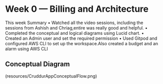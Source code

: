 # Week 0 — Billing and Architecture
This week Summary
•	Watched all the video sessions, including the sessions from Ashish and Chriag,entire was really good and helpful.
•	Completed the conceptual and logical diagrams using Lucid chart.
•	Created an Admin user and set the required permission
•	Used Gitpod and configured AWS CLI to set up the workspace.Also created a budget and an alarm using AWS CLI


## Conceptual  Diagram  
(resources/CruddurAppConceptualFlow.png)
